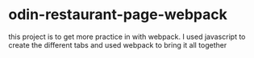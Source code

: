 # odin-restaurant-page-webpack

this project is to get more practice in with webpack. 
I used javascript to create the different tabs and used webpack to bring it all together